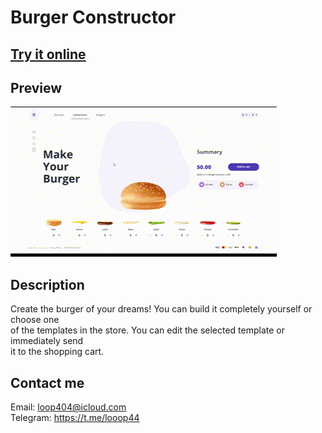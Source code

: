 # Burger Constructor

## [Try it online](https://burger-constructor.netlify.app/)

## Preview

![Preview Gif](./preview.gif)

## Description

Create the burger of your dreams! You can build it completely yourself or choose one  
of the templates in the store. You can edit the selected template or immediately send  
it to the shopping cart.

## Contact me

Email: loop404@icloud.com  
Telegram: https://t.me/looop44
